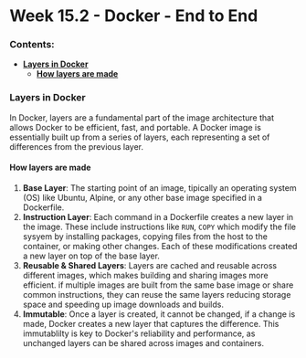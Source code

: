 # Week 15.2 - Docker - End to End

### Contents: 
- [**Layers in Docker**](#layers-in-docker)
    - [**How layers are made**](#how-layers-are-made)

### Layers in Docker
In Docker, layers are a fundamental part of the image architecture that allows Docker to be efficient, fast, and portable. A Docker image is essentially built up from a series of layers, each representing a set of differences from the previous layer.

#### How layers are made
1. **Base Layer**: The starting point of an image, tipically an operating system (OS) like Ubuntu, Alpine, or any other base image specified in a Dockerfile.
2. **Instruction Layer**: Each command in a Dockerfile creates a new layer in the image. These include instructions like `RUN`, `COPY` which modify the file sysyem by installing packages, copying files from the host to the container, or making other changes. Each of these modifications created a new layer on top of the base layer.
3. **Reusable & Shared Layers**: Layers are cached and reusable across different images, which makes building and sharing images more efficient. if multiple images are built from the same base image or share common instructions, they can reuse the same layers reducing storage space and speeding up image downloads and builds.
4. **Immutable**: Once a layer is created, it cannot be changed, if a change is made, Docker creates a new layer that captures the difference. This immutablilty is key to Docker's reliability and performance, as unchanged layers can be shared across images and containers.